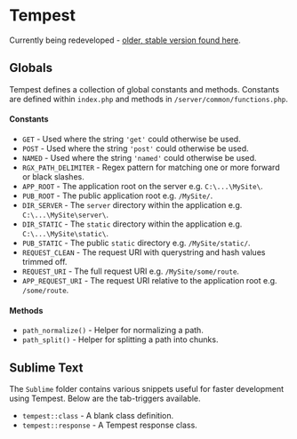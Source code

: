 # Tempest

Currently being redeveloped - [older, stable version found here](https://github.com/MartyWallace/Tempest/tree/7c42c8cbed3b049f107b2f266419e7ddc1a9c8c1).


## Globals

Tempest defines a collection of global constants and methods. Constants are defined within <code>index.php</code> and methods in <code>/server/common/functions.php</code>.

#### Constants

* <code>GET</code> - Used where the string <code>'get'</code> could otherwise be used.
* <code>POST</code> - Used where the string <code>'post'</code> could otherwise be used.
* <code>NAMED</code> - Used where the string <code>'named'</code> could otherwise be used.
* <code>RGX_PATH_DELIMITER</code> - Regex pattern for matching one or more forward or black slashes.
* <code>APP_ROOT</code> - The application root on the server e.g. <code>C:\\...\\MySite\\</code>.
* <code>PUB_ROOT</code> - The public application root e.g. <code>/MySite/</code>.
* <code>DIR_SERVER</code> - The <code>server</code> directory within the application e.g. <code>C:\\...\MySite\\server\\</code>.
* <code>DIR_STATIC</code> - The <code>static</code> directory within the application e.g. <code>C:\\...\MySite\\static\\</code>.
* <code>PUB_STATIC</code> - The public <code>static</code> directory e.g. <code>/MySite/static/</code>.
* <code>REQUEST_CLEAN</code> - The request URI with querystring and hash values trimmed off.
* <code>REQUEST_URI</code> - The full request URI e.g. <code>/MySite/some/route</code>.
* <code>APP_REQUEST_URI</code> - The request URI relative to the application root e.g. <code>/some/route</code>.

#### Methods

* <code>path_normalize()</code> - Helper for normalizing a path.
* <code>path_split()</code> - Helper for splitting a path into chunks.


## Sublime Text

The <code>Sublime</code> folder contains various snippets useful for faster development using Tempest. Below are the tab-triggers available.

* <code>tempest::class</code> - A blank class definition.
* <code>tempest::response</code> - A Tempest response class.
